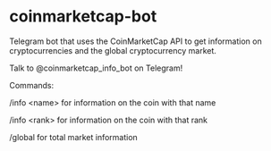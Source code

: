 # coinmarketcap-bot

Telegram bot that uses the CoinMarketCap API to get information on cryptocurrencies and the global cryptocurrency market.

Talk to @coinmarketcap_info_bot on Telegram!


Commands:

/info \<name\> for information on the coin with that name

/info \<rank\> for information on the coin with that rank

/global for total market information
